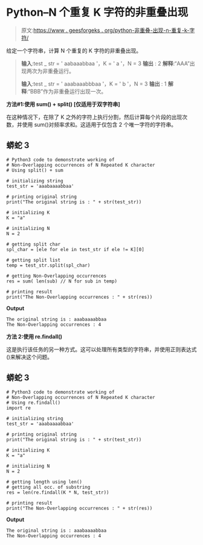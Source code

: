 # Python–N 个重复 K 字符的非重叠出现

> 原文:[https://www . geesforgeks . org/python-非重叠-出现-n-重复-k-字符/](https://www.geeksforgeeks.org/python-non-overlapping-occurrences-of-n-repeated-k-character/)

给定一个字符串，计算 N 个重复的 K 字符的非重叠出现。

> **输入**:test _ str = ' aabaaabbaa '，K = ' a '，N = 3
> **输出** : 2
> **解释**:“AAA”出现两次为非重叠运行。
> 
> **输入**:test _ str = ' aaabaaabbbaa '，K = ' b '，N = 3
> **输出** : 1
> **解释**:“BBB”作为非重叠运行出现一次。

**方法#1:使用 sum() + split() [仅适用于双字符串]**

在这种情况下，在除了 K 之外的字符上执行分割，然后计算每个片段的出现次数，并使用 sum()对频率求和。这适用于仅包含 2 个唯一字符的字符串。

## 蟒蛇 3

```
# Python3 code to demonstrate working of 
# Non-Overlapping occurrences of N Repeated K character
# Using split() + sum

# initializing string
test_str = 'aaabaaaabbaa'

# printing original string
print("The original string is : " + str(test_str))

# initializing K 
K = "a"

# initializing N 
N = 2

# getting split char
spl_char = [ele for ele in test_str if ele != K][0]

# getting split list 
temp = test_str.split(spl_char)

# getting Non-Overlapping occurrences
res = sum( len(sub) // N for sub in temp)

# printing result 
print("The Non-Overlapping occurrences : " + str(res)) 
```

**Output**

```
The original string is : aaabaaaabbaa
The Non-Overlapping occurrences : 4

```

**方法 2:使用 re.findall()**

这是执行该任务的另一种方式。这可以处理所有类型的字符串，并使用正则表达式()来解决这个问题。

## 蟒蛇 3

```
# Python3 code to demonstrate working of 
# Non-Overlapping occurrences of N Repeated K character
# Using re.findall()
import re

# initializing string
test_str = 'aaabaaaabbaa'

# printing original string
print("The original string is : " + str(test_str))

# initializing K 
K = "a"

# initializing N 
N = 2

# getting length using len()
# getting all occ. of substring
res = len(re.findall(K * N, test_str))

# printing result 
print("The Non-Overlapping occurrences : " + str(res)) 
```

**Output**

```
The original string is : aaabaaaabbaa
The Non-Overlapping occurrences : 4

```